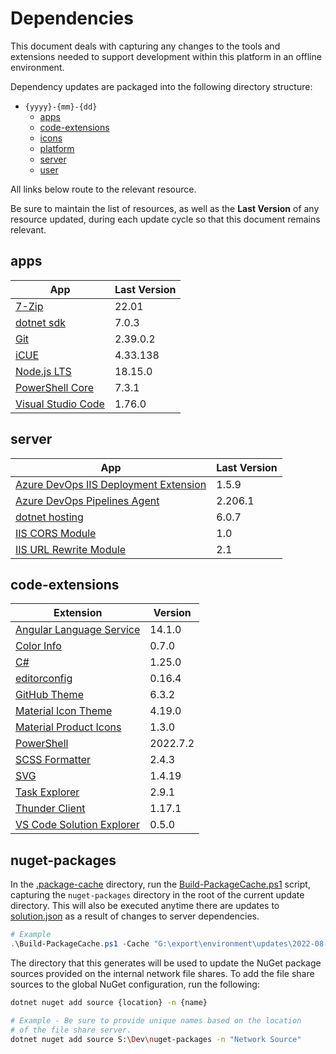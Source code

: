 # Dependencies

This document deals with capturing any changes to the tools and extensions needed to support development within this platform in an offline environment.

Dependency updates are packaged into the following directory structure:

* `{yyyy}-{mm}-{dd}`
  * [apps](#apps)
  * [code-extensions](#code-extensions)
  * [icons](./02-platform.md#icons)
  * [platform](./02-platform.md)
  * [server](#server)
  * [user](./02-platform.md#user)

All links below route to the relevant resource.

Be sure to maintain the list of resources, as well as the **Last Version** of any resource updated, during each update cycle so that this document remains relevant.

## apps

App | Last Version
----|-------------
[7-Zip](https://www.7-zip.org/) | 22.01
[dotnet sdk](https://dotnet.microsoft.com/en-us/download) | 7.0.3
[Git](https://git-scm.com) | 2.39.0.2
[iCUE](https://www.corsair.com/us/en/downloads) | 4.33.138
[Node.js LTS](https://nodejs.org/en/) | 18.15.0
[PowerShell Core](https://github.com/PowerShell/PowerShell) | 7.3.1
[Visual Studio Code](https://code.visualstudio.com/) | 1.76.0

## server

App | Last Version
----|-------------
[Azure DevOps IIS Deployment Extension](https://marketplace.visualstudio.com/items?itemName=ms-vscs-rm.iiswebapp) | 1.5.9
[Azure DevOps Pipelines Agent](https://github.com/microsoft/azure-pipelines-agent) | 2.206.1
[dotnet hosting](https://dotnet.microsoft.com/en-us/download/dotnet/6.0) | 6.0.7
[IIS CORS Module](https://www.iis.net/downloads/microsoft/iis-cors-module) | 1.0
[IIS URL Rewrite Module](https://www.iis.net/downloads/microsoft/url-rewrite) | 2.1

## code-extensions

Extension | Version
----------|---------
[Angular Language Service](https://marketplace.visualstudio.com/items?itemName=Angular.ng-template) | 14.1.0
[Color Info](https://marketplace.visualstudio.com/items?itemName=bierner.color-info) | 0.7.0
[C#](https://marketplace.visualstudio.com/items?itemName=ms-dotnettools.csharp) | 1.25.0
[editorconfig](https://marketplace.visualstudio.com/items?itemName=EditorConfig.EditorConfig) | 0.16.4
[GitHub Theme](https://marketplace.visualstudio.com/items?itemName=GitHub.github-vscode-theme) | 6.3.2
[Material Icon Theme](https://marketplace.visualstudio.com/items?itemName=PKief.material-icon-theme) | 4.19.0
[Material Product Icons](https://marketplace.visualstudio.com/items?itemName=PKief.material-product-icons) | 1.3.0
[PowerShell](https://marketplace.visualstudio.com/items?itemName=ms-vscode.PowerShell) | 2022.7.2
[SCSS Formatter](https://marketplace.visualstudio.com/items?itemName=sibiraj-s.vscode-scss-formatter) | 2.4.3
[SVG](https://marketplace.visualstudio.com/items?itemName=jock.svg) | 1.4.19
[Task Explorer](https://marketplace.visualstudio.com/items?itemName=spmeesseman.vscode-taskexplorer) | 2.9.1
[Thunder Client](https://marketplace.visualstudio.com/items?itemName=rangav.vscode-thunder-client) | 1.17.1
[VS Code Solution Explorer](https://marketplace.visualstudio.com/items?itemName=fernandoescolar.vscode-solution-explorer) | 0.5.0

## nuget-packages

In the [.package-cache](../../.package-cache) directory, run the [Build-PackageCache.ps1](../../.package-cache/Build-PackageCache.ps1) script, capturing the `nuget-packages` directory in the root of the current update directory. This will also be executed anytime there are updates to [solution.json](../../.package-cache/solution.json) as a result of changes to server dependencies.

```PowerShell
# Example
.\Build-PackageCache.ps1 -Cache "G:\export\environment\updates\2022-08-05\nuget-packages"
```

The directory that this generates will be used to update the NuGet package sources provided on the internal network file shares. To add the file share sources to the global NuGet configuration, run the following:

```bash
dotnet nuget add source {location} -n {name}

# Example - Be sure to provide unique names based on the location
# of the file share server.
dotnet nuget add source S:\Dev\nuget-packages -n "Network Source"
```

